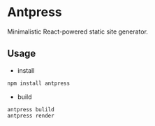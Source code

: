 # Antpress

Minimalistic React-powered static site generator.

## Usage

- install

```bash
npm install antpress
```

- build 

```
antpress bulild
antpress render
```
